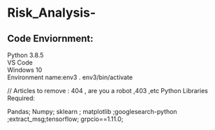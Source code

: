 # Risk_Analysis-

## Code Enviornment:

Python 3.8.5  
VS Code  
Windows 10  
Environment name:env3
. env3/bin/activate

//
Articles to remove : 404 , are you a robot ,403 ,etc
Python Libraries Required:

Pandas; Numpy; sklearn ; matplotlib ;googlesearch-python ;extract_msg;tensorflow; grpcio==1.11.0;
